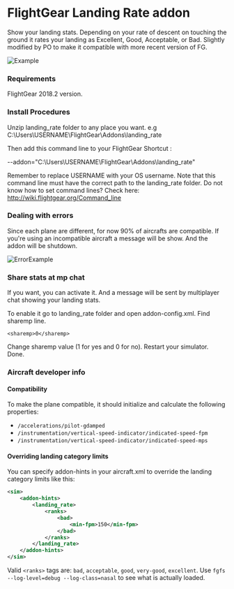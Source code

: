 # FlightGear Landing Rate addon
Show your landing stats. Depending on your rate of descent on touching the ground it rates your landing as Excellent, Good, Acceptable, or Bad.
Slightly modified by PO to make it compatible with more recent version of FG.


![Example](https://i.imgur.com/PwOQYFI.jpg)

### Requirements

FlightGear 2018.2 version.

### Install Procedures

Unzip landing_rate folder to any place you want. e.g C:\Users\USERNAME\FlightGear\Addons\landing_rate

Then add this command line to your FlightGear Shortcut :

--addon="C:\Users\USERNAME\FlightGear\Addons\landing_rate"

Remember to replace USERNAME with your OS username.
Note that this command line must have the correct path to the landing_rate folder.
Do not know how to set command lines? Check here: http://wiki.flightgear.org/Command_line

### Dealing with errors

Since each plane are different, for now 90% of aircrafts are compatible.
If you're using an incompatible aircraft a message will be show. And the addon will be shutdown.

![ErrorExample](https://i.imgur.com/20NlJdQ.jpg)

### Share stats at mp chat

If you want, you can activate it. And a message will be sent by multiplayer chat showing your landing stats.

To enable it go to landing_rate folder and open addon-config.xml. Find sharemp line.

```<sharemp>0</sharemp>```

Change sharemp value (1 for yes and 0 for no). Restart your simulator. Done.


### Aircraft developer info

#### Compatibility
To make the plane compatible, it should initialize and calculate the following properties:

- `/accelerations/pilot-gdamped`
- `/instrumentation/vertical-speed-indicator/indicated-speed-fpm`
- `/instrumentation/vertical-speed-indicator/indicated-speed-mps`


#### Overriding landing category limits

You can specify addon-hints in your aircraft.xml to override the landing category limits like this:
```xml
<sim>
    <addon-hints>
        <landing_rate>
            <ranks>
                <bad>
                    <min-fpm>150</min-fpm>
                </bad>
            </ranks>
        </landing_rate>
    </addon-hints>
</sim>
```

Valid `<ranks>` tags are: `bad`, `acceptable`, `good`, `very-good`, `excellent`. Use `fgfs --log-level=debug --log-class=nasal` to see what is actually loaded.